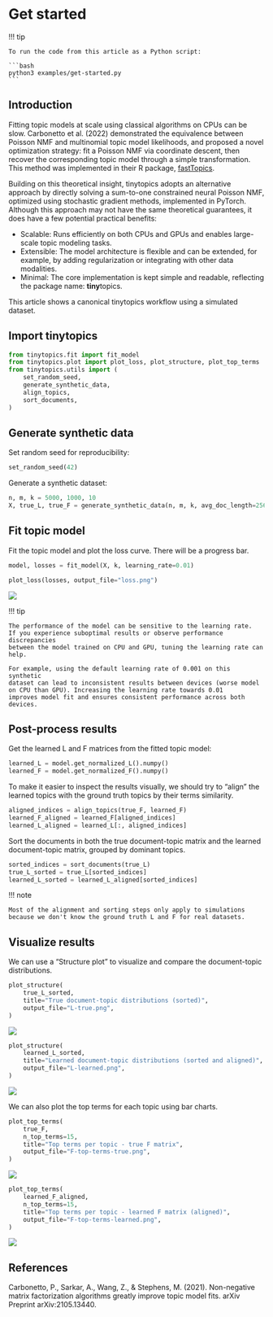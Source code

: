 # Get started


<!-- `.md` and `.py` files are generated from the `.qmd` file. Please edit that file. -->

!!! tip

    To run the code from this article as a Python script:

    ```bash
    python3 examples/get-started.py
    ```

## Introduction

Fitting topic models at scale using classical algorithms on CPUs can be
slow. Carbonetto et al. (2022) demonstrated the equivalence between
Poisson NMF and multinomial topic model likelihoods, and proposed a
novel optimization strategy: fit a Poisson NMF via coordinate descent,
then recover the corresponding topic model through a simple
transformation. This method was implemented in their R package,
[fastTopics](https://cran.r-project.org/package=fastTopics).

Building on this theoretical insight, tinytopics adopts an alternative
approach by directly solving a sum-to-one constrained neural Poisson
NMF, optimized using stochastic gradient methods, implemented in
PyTorch. Although this approach may not have the same theoretical
guarantees, it does have a few potential practical benefits:

- Scalable: Runs efficiently on both CPUs and GPUs and enables
  large-scale topic modeling tasks.
- Extensible: The model architecture is flexible and can be extended,
  for example, by adding regularization or integrating with other data
  modalities.
- Minimal: The core implementation is kept simple and readable,
  reflecting the package name: **tiny**topics.

This article shows a canonical tinytopics workflow using a simulated
dataset.

## Import tinytopics

``` python
from tinytopics.fit import fit_model
from tinytopics.plot import plot_loss, plot_structure, plot_top_terms
from tinytopics.utils import (
    set_random_seed,
    generate_synthetic_data,
    align_topics,
    sort_documents,
)
```

## Generate synthetic data

Set random seed for reproducibility:

``` python
set_random_seed(42)
```

Generate a synthetic dataset:

``` python
n, m, k = 5000, 1000, 10
X, true_L, true_F = generate_synthetic_data(n, m, k, avg_doc_length=256 * 256)
```

## Fit topic model

Fit the topic model and plot the loss curve. There will be a progress
bar.

``` python
model, losses = fit_model(X, k, learning_rate=0.01)

plot_loss(losses, output_file="loss.png")
```

![](images/loss.png)

!!! tip

    The performance of the model can be sensitive to the learning rate.
    If you experience suboptimal results or observe performance discrepancies
    between the model trained on CPU and GPU, tuning the learning rate can help.

    For example, using the default learning rate of 0.001 on this synthetic
    dataset can lead to inconsistent results between devices (worse model
    on CPU than GPU). Increasing the learning rate towards 0.01
    improves model fit and ensures consistent performance across both devices.

## Post-process results

Get the learned L and F matrices from the fitted topic model:

``` python
learned_L = model.get_normalized_L().numpy()
learned_F = model.get_normalized_F().numpy()
```

To make it easier to inspect the results visually, we should try to
“align” the learned topics with the ground truth topics by their terms
similarity.

``` python
aligned_indices = align_topics(true_F, learned_F)
learned_F_aligned = learned_F[aligned_indices]
learned_L_aligned = learned_L[:, aligned_indices]
```

Sort the documents in both the true document-topic matrix and the
learned document-topic matrix, grouped by dominant topics.

``` python
sorted_indices = sort_documents(true_L)
true_L_sorted = true_L[sorted_indices]
learned_L_sorted = learned_L_aligned[sorted_indices]
```

!!! note

    Most of the alignment and sorting steps only apply to simulations
    because we don't know the ground truth L and F for real datasets.

## Visualize results

We can use a “Structure plot” to visualize and compare the
document-topic distributions.

``` python
plot_structure(
    true_L_sorted,
    title="True document-topic distributions (sorted)",
    output_file="L-true.png",
)
```

![](images/L-true.png)

``` python
plot_structure(
    learned_L_sorted,
    title="Learned document-topic distributions (sorted and aligned)",
    output_file="L-learned.png",
)
```

![](images/L-learned.png)

We can also plot the top terms for each topic using bar charts.

``` python
plot_top_terms(
    true_F,
    n_top_terms=15,
    title="Top terms per topic - true F matrix",
    output_file="F-top-terms-true.png",
)
```

![](images/F-top-terms-true.png)

``` python
plot_top_terms(
    learned_F_aligned,
    n_top_terms=15,
    title="Top terms per topic - learned F matrix (aligned)",
    output_file="F-top-terms-learned.png",
)
```

![](images/F-top-terms-learned.png)

## References

Carbonetto, P., Sarkar, A., Wang, Z., & Stephens, M. (2021).
Non-negative matrix factorization algorithms greatly improve topic model
fits. arXiv Preprint arXiv:2105.13440.

